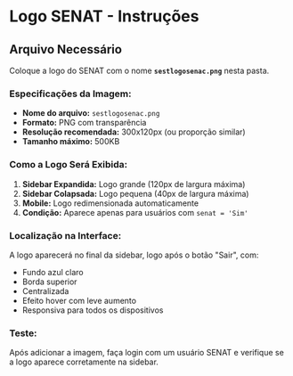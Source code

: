 # Logo SENAT - Instruções

## Arquivo Necessário

Coloque a logo do SENAT com o nome **`sestlogosenac.png`** nesta pasta.

### Especificações da Imagem:

- **Nome do arquivo:** `sestlogosenac.png`
- **Formato:** PNG com transparência
- **Resolução recomendada:** 300x120px (ou proporção similar)
- **Tamanho máximo:** 500KB

### Como a Logo Será Exibida:

1. **Sidebar Expandida:** Logo grande (120px de largura máxima)
2. **Sidebar Colapsada:** Logo pequena (40px de largura máxima)
3. **Mobile:** Logo redimensionada automaticamente
4. **Condição:** Aparece apenas para usuários com `senat = 'Sim'`

### Localização na Interface:

A logo aparecerá no final da sidebar, logo após o botão "Sair", com:
- Fundo azul claro
- Borda superior
- Centralizada
- Efeito hover com leve aumento
- Responsiva para todos os dispositivos

### Teste:

Após adicionar a imagem, faça login com um usuário SENAT e verifique se a logo aparece corretamente na sidebar.